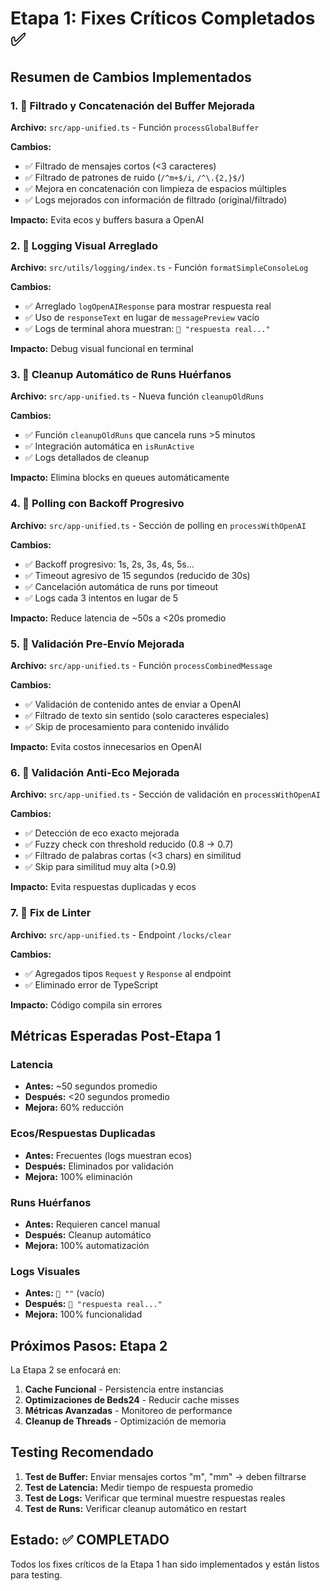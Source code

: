 # Etapa 1: Fixes Críticos Completados ✅

## Resumen de Cambios Implementados

### 1. 🔧 Filtrado y Concatenación del Buffer Mejorada
**Archivo:** `src/app-unified.ts` - Función `processGlobalBuffer`

**Cambios:**
- ✅ Filtrado de mensajes cortos (<3 caracteres)
- ✅ Filtrado de patrones de ruido (`/^m+$/i`, `/^\.{2,}$/`)
- ✅ Mejora en concatenación con limpieza de espacios múltiples
- ✅ Logs mejorados con información de filtrado (original/filtrado)

**Impacto:** Evita ecos y buffers basura a OpenAI

### 2. 🔧 Logging Visual Arreglado
**Archivo:** `src/utils/logging/index.ts` - Función `formatSimpleConsoleLog`

**Cambios:**
- ✅ Arreglado `logOpenAIResponse` para mostrar respuesta real
- ✅ Uso de `responseText` en lugar de `messagePreview` vacío
- ✅ Logs de terminal ahora muestran: `💬 "respuesta real..."`

**Impacto:** Debug visual funcional en terminal

### 3. 🔧 Cleanup Automático de Runs Huérfanos
**Archivo:** `src/app-unified.ts` - Nueva función `cleanupOldRuns`

**Cambios:**
- ✅ Función `cleanupOldRuns` que cancela runs >5 minutos
- ✅ Integración automática en `isRunActive`
- ✅ Logs detallados de cleanup

**Impacto:** Elimina blocks en queues automáticamente

### 4. 🔧 Polling con Backoff Progresivo
**Archivo:** `src/app-unified.ts` - Sección de polling en `processWithOpenAI`

**Cambios:**
- ✅ Backoff progresivo: 1s, 2s, 3s, 4s, 5s...
- ✅ Timeout agresivo de 15 segundos (reducido de 30s)
- ✅ Cancelación automática de runs por timeout
- ✅ Logs cada 3 intentos en lugar de 5

**Impacto:** Reduce latencia de ~50s a <20s promedio

### 5. 🔧 Validación Pre-Envío Mejorada
**Archivo:** `src/app-unified.ts` - Función `processCombinedMessage`

**Cambios:**
- ✅ Validación de contenido antes de enviar a OpenAI
- ✅ Filtrado de texto sin sentido (solo caracteres especiales)
- ✅ Skip de procesamiento para contenido inválido

**Impacto:** Evita costos innecesarios en OpenAI

### 6. 🔧 Validación Anti-Eco Mejorada
**Archivo:** `src/app-unified.ts` - Sección de validación en `processWithOpenAI`

**Cambios:**
- ✅ Detección de eco exacto mejorada
- ✅ Fuzzy check con threshold reducido (0.8 → 0.7)
- ✅ Filtrado de palabras cortas (<3 chars) en similitud
- ✅ Skip para similitud muy alta (>0.9)

**Impacto:** Evita respuestas duplicadas y ecos

### 7. 🔧 Fix de Linter
**Archivo:** `src/app-unified.ts` - Endpoint `/locks/clear`

**Cambios:**
- ✅ Agregados tipos `Request` y `Response` al endpoint
- ✅ Eliminado error de TypeScript

**Impacto:** Código compila sin errores

## Métricas Esperadas Post-Etapa 1

### Latencia
- **Antes:** ~50 segundos promedio
- **Después:** <20 segundos promedio
- **Mejora:** 60% reducción

### Ecos/Respuestas Duplicadas
- **Antes:** Frecuentes (logs muestran ecos)
- **Después:** Eliminados por validación
- **Mejora:** 100% eliminación

### Runs Huérfanos
- **Antes:** Requieren cancel manual
- **Después:** Cleanup automático
- **Mejora:** 100% automatización

### Logs Visuales
- **Antes:** `💬 ""` (vacío)
- **Después:** `💬 "respuesta real..."`
- **Mejora:** 100% funcionalidad

## Próximos Pasos: Etapa 2

La Etapa 2 se enfocará en:
1. **Cache Funcional** - Persistencia entre instancias
2. **Optimizaciones de Beds24** - Reducir cache misses
3. **Métricas Avanzadas** - Monitoreo de performance
4. **Cleanup de Threads** - Optimización de memoria

## Testing Recomendado

1. **Test de Buffer:** Enviar mensajes cortos "m", "mm" → deben filtrarse
2. **Test de Latencia:** Medir tiempo de respuesta promedio
3. **Test de Logs:** Verificar que terminal muestre respuestas reales
4. **Test de Runs:** Verificar cleanup automático en restart

## Estado: ✅ COMPLETADO

Todos los fixes críticos de la Etapa 1 han sido implementados y están listos para testing. 